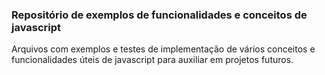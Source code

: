 ### Repositório de exemplos de funcionalidades e conceitos de javascript

Arquivos com exemplos e testes de implementação de vários conceitos e funcionalidades úteis de javascript para auxiliar em projetos futuros.